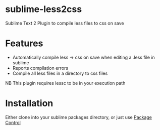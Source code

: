 sublime-less2css
================

Sublime Text 2 Plugin to compile less files to css on save

Features
=========

 * Automatically compile less -> css on save when editing a .less file in sublime
 * Reports compilation errors
 * Compile all less files in a directory to css files
 
NB This plugin requires lessc to be in your execution path 

Installation
============

Either clone into your sublime packages directory, or just use [Package Control](https://github.com/wbond/sublime_package_control/)